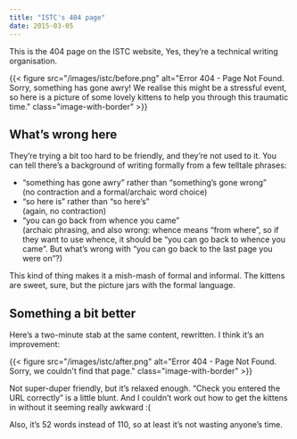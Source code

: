 ```yaml
---
title: "ISTC's 404 page"
date: 2015-03-05
---
```


This is the 404 page on the ISTC website, Yes, they’re a technical writing organisation.

{{< figure src="/images/istc/before.png" alt="Error 404 - Page Not Found. Sorry, something has gone awry! We realise this might be a stressful event, so here is a picture of some lovely kittens to help you through this traumatic time." class="image-with-border" >}}

## What’s wrong here

They’re trying a bit too hard to be friendly, and they’re not used to it. You can tell there’s a background of writing formally from a few telltale phrases: 

- “something has gone awry” rather than “something’s gone wrong” 
<br>(no contraction and a formal/archaic word choice)
- “so here is” rather than “so here’s”
<br> (again, no contraction)
- “you can go back from whence you came”
<br> (archaic phrasing, and also wrong: whence means “from where”, so if they want to use whence, it should be “you can go back to whence you came”. But what’s wrong with “you can go back to the last page you were on”?)

This kind of thing makes it a mish-mash of formal and informal. The kittens are sweet, sure, but the picture jars with the formal language.

## Something a bit better

Here’s a two-minute stab at the same content, rewritten. I think it’s an improvement:

{{< figure src="/images/istc/after.png" alt="Error 404 - Page Not Found. Sorry, we couldn't find that page." class="image-with-border" >}}

Not super-duper friendly, but it’s relaxed enough. “Check you entered the URL correctly” is a little blunt. And I couldn’t work out how to get the kittens in without it seeming really awkward :(

Also, it’s 52 words instead of 110, so at least it’s not wasting anyone’s time.


<!-- https://uiwriting.tumblr.com/post/112799420429/this-is-the-404-page-on-the-istc-website-yes -->

